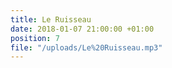 ```yaml
---
title: Le Ruisseau
date: 2018-01-07 21:00:00 +01:00
position: 7
file: "/uploads/Le%20Ruisseau.mp3"
---
```



